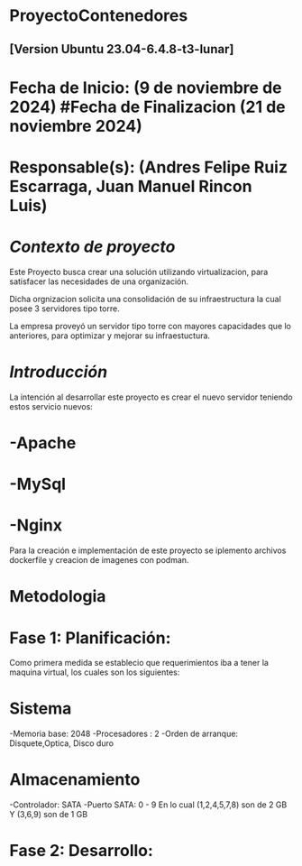 # ProyectoContenedores
## [Version Ubuntu 23.04-6.4.8-t3-lunar]
# Fecha de Inicio: (9 de noviembre de 2024) #Fecha de Finalizacion (21 de noviembre 2024)
# Responsable(s): (Andres Felipe Ruiz Escarraga, Juan Manuel Rincon Luis)

# *Contexto de proyecto*

Este Proyecto busca crear una solución utilizando virtualizacion, para satisfacer las necesidades de una organización.

Dicha orgnizacion solicita una consolidación de su infraestructura la cual posee 3 
servidores tipo torre.

La empresa proveyó un servidor tipo torre con mayores capacidades que lo anteriores, para
optimizar y mejorar su infraestuctura.

# *Introducción*
La intención al desarrollar este proyecto es crear el nuevo servidor teniendo estos
servicio nuevos:
# -Apache
# -MySql
# -Nginx
Para la creación e implementación de este proyecto se iplemento archivos dockerfile y creacion de imagenes con podman.


# Metodologia
# Fase 1: Planificación:
Como primera medida se establecio que requerimientos iba a tener la maquina virtual, los cuales son los siguientes:
# Sistema 
-Memoria base: 2048
-Procesadores : 2
-Orden de arranque: Disquete,Optica, Disco duro
# Almacenamiento
-Controlador: SATA
-Puerto SATA: 0 - 9 En lo cual (1,2,4,5,7,8) son de 2 GB Y (3,6,9) son de 1 GB

# Fase 2: Desarrollo:









